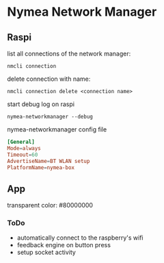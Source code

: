 # Nymea Network Manager

## Raspi

list all connections of the network manager:

`nmcli connection`



delete connection with name:

`nmcli connection delete <connection name>`



start debug log on raspi

`nymea-networkmanager --debug`



nymea-networkmanager config file

```conf
[General]
Mode=always
Timeout=60
AdvertiseName=BT WLAN setup
PlatformName=nymea-box
```



## App

transparent color: #80000000



### ToDo

- automatically connect to the raspberry's wifi
- feedback engine on button press
- setup socket activity